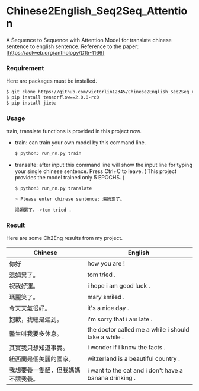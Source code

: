 # Chinese2English_Seq2Seq_Attention

A Sequence to Sequence with Attention Model for translate chinese sentence to english sentence.
Reference to the paper: [https://aclweb.org/anthology/D15-1166]

### Requirement
Here are packages must be installed.
```sh
$ git clone https://github.com/victorlin12345/Chinese2English_Seq2Seq_Attention.git
$ pip install tensorflow==2.0.0-rc0 
$ pip install jieba
```
### Usage

train, translate functions is provided in this project now.
- train: can train your own model by this command line.
    ```sh
    $ python3 run_nn.py train 
    ```
- transalte: after input this command line will show the input line for typing your single chinese sentence. Press Ctrl+C to leave. ( This project provides the model trained only 5 EPOCHS. )
    ```sh
    $ python3 run_nn.py translate
    
    > Please enter chinese sentence: 湯姆累了。
    
    湯姆累了。->tom tried . 
    ```

### Result
Here are some Ch2Eng results from my project.

| Chinese | English |
| ------ | ------ |
| 你好 | how you are ! |
| 湯姆累了。 | tom tried . |
| 祝我好運。 | i hope i am good luck . |
| 瑪麗笑了。 | mary smiled . |
| 今天天氣很好。 | it's a nice day . |
|抱歉，我總是遲到。| i'm sorry that i am late . |
| 醫生叫我要多休息。 | the doctor called me a while i should take a while . |
| 其實我只想知道事實。 | i wonder if i know the facts . |
| 紐西蘭是個美麗的國家。| witzerland is a beautiful country . |
| 我想要養一隻貓，但我媽媽不讓我養。 | i want to the cat and i don't have a banana drinking . |